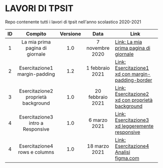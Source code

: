 # LAVORI DI TPSIT
Repo contenente tutti i lavori di tpsit nell'anno scolastico 2020-2021

| ID |             Compito             | Versione |       Data      |                              Link                                |
|:--:|:-------------------------------:|:--------:|:---------------:|------------------------------------------------------------------|
|  1 | La mia prima pagina di giornale |    1.0   | 7 novembre 2020 | [Link: La mia prima pagina di giornale](https://jonnycp.github.io/tpsit/La_mia_prima_pagina_di_giornale/) |
|  2 |  Esercitazione1 margin-padding  |    1.2   | 1 febbraio 2021 | [Link: Esercitazione1 xd con margin-padding-border](https://jonnycp.github.io/tpsit/Esercitazione1_xd/) |
|  3 |  Esercitazione2 proprietà background  |    1.0   | 20 febbraio 2021 | [Link: Esercitazione2 xd con proprietà background](https://jonnycp.github.io/tpsit/Esercitazione2_xd/) |
|  4 |  Esercitazione3 intro a Responsive  |    1.0   | 6 marzo 2021 | [Link: Esercitazione3 xd leggeremente responsive](https://jonnycp.github.io/tpsit/Esercitazione3_xd/) |
|  4 |  Esercitazione4 rows e columns  |    1.0   | 18 marzo 2021 | [Link: Esercitazione4 Analisi figma.com](https://github.com/Jonnycp/tpsit/blob/master/Esercitazione4/%23FigmaIsBetter%20-1920x1080.pdf) |
